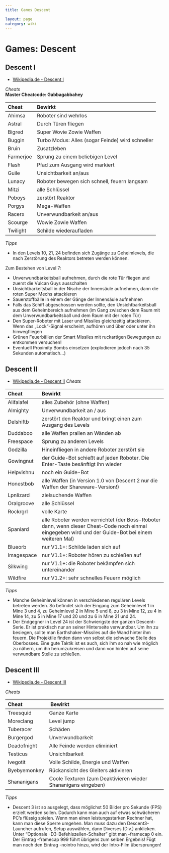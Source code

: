 ```yaml
---
title: Games Descent

layout: page
category: wiki
---
```


# Games: Descent #

## Descent I ##
- [Wikipedia.de - Descent I](http://de.wikipedia.org/wiki/Descent#Descent)

_Cheats_   
**Master Cheatcode: Gabbagabbahey**   

Cheat | Bewirkt
:------- | :-----------
Ahimsa|Roboter sind wehrlos
Astral|Durch Türen fliegen
Bigred|Super Wovie Zowie Waffen
Buggin|Turbo Modus: Alles (sogar Feinde) wird schneller
Bruin|Zusatzleben
Farmerjoe|Sprung zu einem beliebigen Level
Flash|Pfad zum Ausgang wird markiert
Guile|Unsichtbarkeit an/aus
Lunacy|Roboter bewegen sich schnell, feuern langsam
Mitzi|alle Schlüssel
Poboys|zerstört Reaktor
Porgys|Mega-Waffen
Racerx|Unverwundbarkeit an/aus
Scourge|Wowie Zowie Waffen
Twilight|Schilde wiederaufladen

_Tipps_   
- In den Levels 10, 21, 24 befinden sich Zugänge zu Geheimlevels, die nach Zerstörung des Reaktors betreten werden können.

Zum Bestehen von Level 7:

- Unverwundbarkeitsball aufnehmen, durch die rote Tür fliegen und zuerst die Vulcan Guys ausschalten
- Unsichtbarkeitsball in der Nische der Innensäule aufnehmen, dann die roten Super Mechs attackieren
- Sauerstoffbälle in einem der Gänge der Innensäule aufnehmen
- Falls das Schiff abgeschossen werden sollte, den Unsichtbarkeitsball aus dem Geheimbereich aufnehmen (im Gang zwischen dem Raum mit dem Unverwundbarkeitsball und dem Raum mit der roten Tür)
- Den Super-Roboter mit Laser und Missiles gleichzeitig attackieren. Wenn das „Lock“-Signal erscheint, aufhören und über oder unter ihn hinwegfliegen
- Grünen Feuerbällen der Smart Missiles mit ruckartigen Bewegungen zu entkommen versuchen!
- Eventuell Proximity Bombs einsetzen (explodieren jedoch nach 35 Sekunden automatisch...)

## Descent II ##
- [Wikipedia.de - Descent II](http://de.wikipedia.org/wiki/Descent#Descent_2_.2F_Maximum)
_Cheats_   

Cheat | Bewirkt
:------- | :----------
Alifalafel|alles Zubehör  (ohne Waffen)
Almighty|Unverwundbarkeit an / aus
Delshiftb|zerstört den Reaktor und bringt einen zum Ausgang des Levels
Duddaboo|alle Waffen prallen an Wänden ab
Freespace|Sprung zu anderen Levels
Godzilla|Hineinfliegen in andere Roboter zerstört sie
Gowingnut|der Guide-Bot schießt auf jeden Roboter. Die Enter-Taste besänftigt ihn wieder
Helpvishnu|noch ein Guide-Bot
Honestbob|alle Waffen (in Version 1.0 von Descent 2 nur die Waffen der Shareware-Version!)
Lpnlizard|zielsuchende Waffen
Oralgroove|alle Schlüssel
Rockrgrl|volle Karte
Spaniard|alle Roboter werden vernichtet (der Boss-Roboter dann, wenn dieser Cheat-Code noch einmal eingegeben wird und der Guide-Bot bei einem weiteren Mal)
Blueorb|nur V1.1+: Schilde laden sich auf
Imagespace|nur V1.1+: Roboter hören zu schießen auf
Silkwing|nur V1.1+: die Roboter bekämpfen sich untereinander
Wildfire|nur V1.2+: sehr schnelles Feuern möglich

_Tipps_

- Manche Geheimlevel können in verschiedenen regulären Levels betreten werden. So befindet sich der Eingang zum Geheimlevel 1 in Mine 3 und 4, zu Geheimlevel 2 in Mine 5 und 8, zu 3 in Mine 12, zu 4 in Mine 14, zu 5 in Mine 17 und 20 und zu 6 in Mine 21 und 24.
- Der Endgegner in Level 24 ist der Schwierigste der ganzen Descent-Serie. Er ist praktisch nur an seiner Hinterseite verwundbar. Um ihn zu besiegen, sollte man Earthshaker-Missiles auf die Wand hinter ihm feuern. Die Projektile finden dann von selbst die schwache Stelle des Oberbosses. Eine gute Taktik ist es auch, sich ihm so nah wie möglich zu nähern, um ihn herumzukreisen und dann von hinten auf seine verwundbare Stelle zu schießen.

## Descent III ##
- [Wikipedia.de - Descent III](http://de.wikipedia.org/wiki/Descent#Descent.C2.B3)

_Cheats_

Cheat | Bewirkt
:------- | :----------
Treesquid|Ganze Karte
Moreclang|Level jump
Tuberacer|Schäden
Burgergod|Unverwundbarkeit
Deadofnight|Alle Feinde werden eliminiert
Testicus|Unsichtbarkeit
Ivegotit|Volle Schilde, Energie und Waffen
Byebyemonkey|Rückansicht des Gleiters aktivieren
Shananigans|Coole Texturen (zum Deaktivieren wieder Shananigans eingeben)

_Tipps_

- Descent 3 ist so ausgelegt, dass möglichst 50 Bilder pro Sekunde (FPS) erzielt werden sollen. Dadurch kann man auch auf etwas schwächeren PC’s flüssig spielen. Wenn man einen leistungsstarken Rechner hat, kann man diese Sperre umgehen. Man muss dazu den Descent3-Launcher aufrufen, Setup auswählen, dann Diverses (Div.) anklicken. Unter “Optionale -D3-Befehlszeilen-Schalter” gibt man -framecap 0 ein. Der Eintrag -framecap 999 führt übrigens zum selben Ergebnis! Fügt man noch den Eintrag -nointro hinzu, wird der Intro-Film übersprungen!